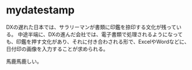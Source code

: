 # mydatestamp

DXの遅れた日本では、サラリーマンが書類に印鑑を捺印する文化が残っている。
中途半端に、DXの進んだ会社では、電子書類で処理されるようになっても、印鑑を押す文化があり、それに付き合わされる形で、ExcelやWordなどに、日付印の画像を入力することが求められる。

馬鹿馬鹿しい。

